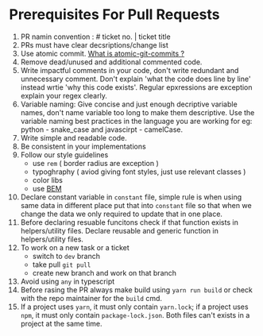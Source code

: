 # Prerequisites For Pull Requests

1. PR namin convention : # ticket no. | ticket title
2. PRs must have clear decsriptions/change list
3. Use atomic commit. [What is atomic-git-commits ?](https://www.aleksandrhovhannisyan.com/blog/atomic-git-commits/)
4. Remove dead/unused and additional commented code.
5. Write impactful comments in your code, don't write redundant and unnecessary comment. Don't explain 'what the code does line by line' instead wrtie 'why this code exists'. Regular epxressions are exception explain your regex clearly.
6. Variable naming: Give concise and just enough decriptive variable names, don't name variable too long to make them descriptive. Use the variable naming best practices in the language you are working for eg: python - snake_case and javascirpt - camelCase.
7. Write simple and readable code.
8. Be consistent in your implementations
9. Follow our style guidelines
    * use `rem` ( border radius are exception )
    * typoghraphy ( aviod giving font styles, just use relevant classes )
    * color libs
    * use [BEM](https://getbem.com/naming/)
10. Declare constant variable in `constant` file, simple rule is when using same data in different place put that into `constant` file so that when we change the data we only required to update that in one place.
11. Before declaring resuable funcitons check if that function exists in helpers/utility files. Declare reusable and generic function in helpers/utility files.
12. To work on a new task or a ticket
    * switch to `dev` branch
    * take pull `git pull`
    * create new branch and work on that branch
13. Avoid using `any` in typescript
14. Before rasing the PR always make build using `yarn run build` or check with the repo maintainer for the `build` cmd.
15. If a project uses `yarn`, it must only contain `yarn.lock`; if a project uses `npm`, it must only contain `package-lock.json`. Both files can't exists in a project at the same time. 
